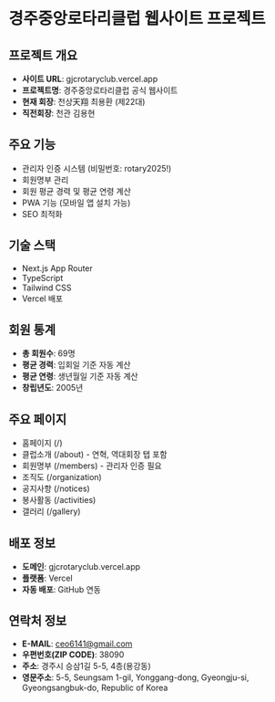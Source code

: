 # 경주중앙로타리클럽 웹사이트 프로젝트

## 프로젝트 개요
- **사이트 URL**: gjcrotaryclub.vercel.app
- **프로젝트명**: 경주중앙로타리클럽 공식 웹사이트
- **현재 회장**: 천상天翔 최용환 (제22대)
- **직전회장**: 천관 김용현

## 주요 기능
- 관리자 인증 시스템 (비밀번호: rotary2025!)
- 회원명부 관리
- 회원 평균 경력 및 평균 연령 계산
- PWA 기능 (모바일 앱 설치 가능)
- SEO 최적화

## 기술 스택
- Next.js App Router
- TypeScript
- Tailwind CSS
- Vercel 배포

## 회원 통계
- **총 회원수**: 69명
- **평균 경력**: 입회일 기준 자동 계산
- **평균 연령**: 생년월일 기준 자동 계산
- **창립년도**: 2005년

## 주요 페이지
- 홈페이지 (/)
- 클럽소개 (/about) - 연혁, 역대회장 탭 포함
- 회원명부 (/members) - 관리자 인증 필요
- 조직도 (/organization)
- 공지사항 (/notices)
- 봉사활동 (/activities)
- 갤러리 (/gallery)

## 배포 정보
- **도메인**: gjcrotaryclub.vercel.app
- **플랫폼**: Vercel
- **자동 배포**: GitHub 연동

## 연락처 정보
- **E-MAIL**: ceo6141@gmail.com
- **우편번호(ZIP CODE)**: 38090
- **주소**: 경주시 승삼1길 5-5, 4층(용강동)
- **영문주소**: 5-5, Seungsam 1-gil, Yonggang-dong, Gyeongju-si, Gyeongsangbuk-do, Republic of Korea
